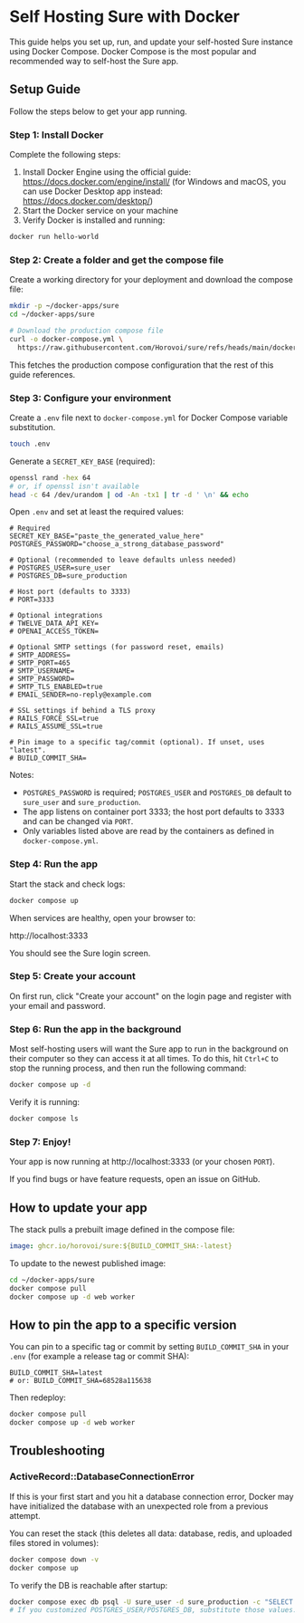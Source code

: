 # Self Hosting Sure with Docker

This guide helps you set up, run, and update your self-hosted Sure instance using Docker Compose. Docker Compose is the most popular and recommended way to self-host the Sure app.

## Setup Guide

Follow the steps below to get your app running.

### Step 1: Install Docker

Complete the following steps:

1. Install Docker Engine using the official guide: https://docs.docker.com/engine/install/ (for Windows and macOS, you can use Docker Desktop app instead: https://docs.docker.com/desktop/)
2. Start the Docker service on your machine
3. Verify Docker is installed and running:

```bash
docker run hello-world
```

### Step 2: Create a folder and get the compose file

Create a working directory for your deployment and download the compose file:

```bash
mkdir -p ~/docker-apps/sure
cd ~/docker-apps/sure

# Download the production compose file
curl -o docker-compose.yml \
  https://raw.githubusercontent.com/Horovoi/sure/refs/heads/main/docker-compose.prod.yml
```

This fetches the production compose configuration that the rest of this guide references.

### Step 3: Configure your environment

Create a `.env` file next to `docker-compose.yml` for Docker Compose variable substitution.

```bash
touch .env
```

Generate a `SECRET_KEY_BASE` (required):

```bash
openssl rand -hex 64
# or, if openssl isn't available
head -c 64 /dev/urandom | od -An -tx1 | tr -d ' \n' && echo
```

Open `.env` and set at least the required values:

```dotenv
# Required
SECRET_KEY_BASE="paste_the_generated_value_here"
POSTGRES_PASSWORD="choose_a_strong_database_password"

# Optional (recommended to leave defaults unless needed)
# POSTGRES_USER=sure_user
# POSTGRES_DB=sure_production

# Host port (defaults to 3333)
# PORT=3333

# Optional integrations
# TWELVE_DATA_API_KEY=
# OPENAI_ACCESS_TOKEN=

# Optional SMTP settings (for password reset, emails)
# SMTP_ADDRESS=
# SMTP_PORT=465
# SMTP_USERNAME=
# SMTP_PASSWORD=
# SMTP_TLS_ENABLED=true
# EMAIL_SENDER=no-reply@example.com

# SSL settings if behind a TLS proxy
# RAILS_FORCE_SSL=true
# RAILS_ASSUME_SSL=true

# Pin image to a specific tag/commit (optional). If unset, uses "latest".
# BUILD_COMMIT_SHA=
```

Notes:
- `POSTGRES_PASSWORD` is required; `POSTGRES_USER` and `POSTGRES_DB` default to `sure_user` and `sure_production`.
- The app listens on container port 3333; the host port defaults to 3333 and can be changed via `PORT`.
- Only variables listed above are read by the containers as defined in `docker-compose.yml`.

### Step 4: Run the app

Start the stack and check logs:

```bash
docker compose up
```

When services are healthy, open your browser to:

http://localhost:3333

You should see the Sure login screen.

### Step 5: Create your account

On first run, click "Create your account" on the login page and register with your email and password.

### Step 6: Run the app in the background

Most self-hosting users will want the Sure app to run in the background on their computer so they can access it at all times. To do this, hit `Ctrl+C` to stop the running process, and then run the following command:

```bash
docker compose up -d
```

Verify it is running:

```bash
docker compose ls
```

### Step 7: Enjoy!

Your app is now running at http://localhost:3333 (or your chosen `PORT`).

If you find bugs or have feature requests, open an issue on GitHub.

## How to update your app

The stack pulls a prebuilt image defined in the compose file:

```yml
image: ghcr.io/horovoi/sure:${BUILD_COMMIT_SHA:-latest}
```

To update to the newest published image:

```bash
cd ~/docker-apps/sure
docker compose pull
docker compose up -d web worker
```

## How to pin the app to a specific version

You can pin to a specific tag or commit by setting `BUILD_COMMIT_SHA` in your `.env` (for example a release tag or commit SHA):

```dotenv
BUILD_COMMIT_SHA=latest
# or: BUILD_COMMIT_SHA=68528a115638
```

Then redeploy:

```bash
docker compose pull
docker compose up -d web worker
```

## Troubleshooting

### ActiveRecord::DatabaseConnectionError

If this is your first start and you hit a database connection error, Docker may have initialized the database with an unexpected role from a previous attempt.

You can reset the stack (this deletes all data: database, redis, and uploaded files stored in volumes):

```bash
docker compose down -v
docker compose up
```

To verify the DB is reachable after startup:

```bash
docker compose exec db psql -U sure_user -d sure_production -c "SELECT 1;"
# If you customized POSTGRES_USER/POSTGRES_DB, substitute those values.
```
